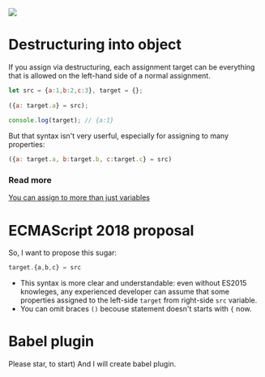 [![](http://truejs.com/content/images/2016/07/destructuring-1.png)](http://exploringjs.com/es6/ch_destructuring.html)

# Destructuring into object

If you assign via destructuring, each assignment target can be everything that is allowed on the left-hand side of a normal assignment.
```js
let src = {a:1,b:2,c:3}, target = {};     
	
({a: target.a} = src);  
	
console.log(target); // {a:1}
```

But that syntax isn't very userful, especially for assigning to many properties:
```js	
({a: target.a, b:target.b, c:target.c} = src)
```

### Read more
[You can assign to more than just variables](http://exploringjs.com/es6/ch_destructuring.html#sec_assignment-targets)

# ECMAScript 2018 proposal

So, I want to propose this sugar:
```js	
target.{a,b,c} = src
```
+ This syntax is more clear and understandable: even without ES2015 knowleges, any experienced developer can assume that some properties assigned to the left-side `target` from right-side `src` variable.
+ You can omit braces `()` becouse statement doesn't starts with `{` now.  

# Babel plugin

Please star, to start) And I will create babel plugin. 


